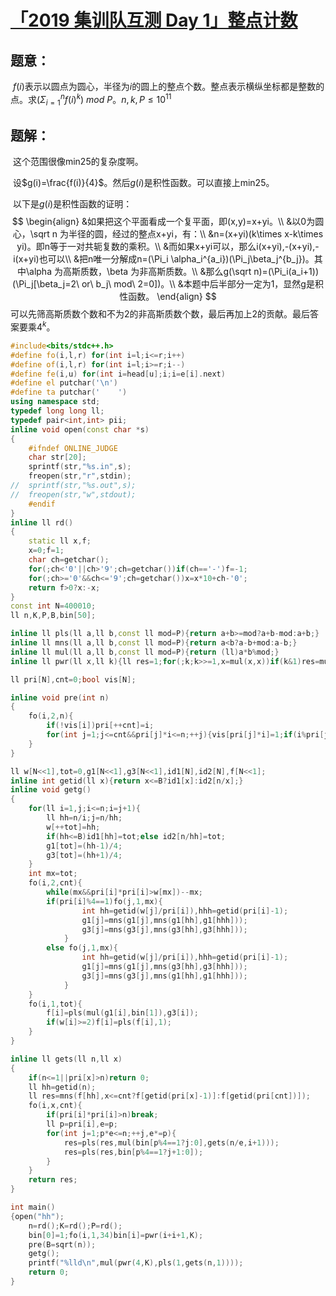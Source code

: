 # [「2019 集训队互测 Day 1」整点计数](https://loj.ac/problem/3069)

## 题意：

​	$f(i)$表示以圆点为圆心，半径为$i$的圆上的整点个数。整点表示横纵坐标都是整数的点。求$(\Sigma_{i=1}^nf(i)^k)\ mod\ P$。$n,k,P\leq10^{11}$

## 题解：

​	这个范围很像min25的复杂度啊。

​	设$g(i)=\frac{f(i)}{4}$。然后$g(i)$是积性函数。可以直接上min25。

​	以下是$g(i)$是积性函数的证明：
$$
\begin{align}
&如果把这个平面看成一个复平面，即(x,y)=x+yi。\\
&以0为圆心，\sqrt n 为半径的圆，经过的整点x+yi，有：\\
&n=(x+yi)(k\times x-k\times yi)。即n等于一对共轭复数的乘积。\\
&而如果x+yi可以，那么i(x+yi),-(x+yi),-i(x+yi)也可以\\
&把n唯一分解成n=(\Pi_i \alpha_i^{a_i})(\Pi_j\beta_j^{b_j})。其中\alpha 为高斯质数，\beta 为非高斯质数。\\
&那么g(\sqrt n)=(\Pi_i(a_i+1))(\Pi_j[\beta_j=2\ or\ b_j\ mod\ 2=0])。\\
&本题中后半部分一定为1，显然g是积性函数。
\end{align}
$$
​	可以先筛高斯质数个数和不为2的非高斯质数个数，最后再加上2的贡献。最后答案要乘$4^k$。

```c++
#include<bits/stdc++.h>
#define fo(i,l,r) for(int i=l;i<=r;i++)
#define of(i,l,r) for(int i=l;i>=r;i--)
#define fe(i,u) for(int i=head[u];i;i=e[i].next)
#define el putchar('\n')
#define ta putchar('	')
using namespace std;
typedef long long ll;
typedef pair<int,int> pii;
inline void open(const char *s)
{
	#ifndef ONLINE_JUDGE
	char str[20];
	sprintf(str,"%s.in",s);
	freopen(str,"r",stdin);
//	sprintf(str,"%s.out",s);
//	freopen(str,"w",stdout);
	#endif
}
inline ll rd()
{
	static ll x,f;
	x=0;f=1;
	char ch=getchar();
	for(;ch<'0'||ch>'9';ch=getchar())if(ch=='-')f=-1;
	for(;ch>='0'&&ch<='9';ch=getchar())x=x*10+ch-'0';
	return f>0?x:-x;
}
const int N=400010;
ll n,K,P,B,bin[50];

inline ll pls(ll a,ll b,const ll mod=P){return a+b>=mod?a+b-mod:a+b;}
inline ll mns(ll a,ll b,const ll mod=P){return a<b?a-b+mod:a-b;}
inline ll mul(ll a,ll b,const ll mod=P){return (ll)a*b%mod;}
inline ll pwr(ll x,ll k){ll res=1;for(;k;k>>=1,x=mul(x,x))if(k&1)res=mul(res,x);return res;}

ll pri[N],cnt=0;bool vis[N];

inline void pre(int n)
{
	fo(i,2,n){
		if(!vis[i])pri[++cnt]=i;
		for(int j=1;j<=cnt&&pri[j]*i<=n;++j){vis[pri[j]*i]=1;if(i%pri[j]==0)break;}
	}
}

ll w[N<<1],tot=0,g1[N<<1],g3[N<<1],id1[N],id2[N],f[N<<1];
inline int getid(ll x){return x<=B?id1[x]:id2[n/x];}
inline void getg()
{
	for(ll i=1,j;i<=n;i=j+1){
		ll hh=n/i;j=n/hh;
		w[++tot]=hh;
		if(hh<=B)id1[hh]=tot;else id2[n/hh]=tot;
		g1[tot]=(hh-1)/4;
		g3[tot]=(hh+1)/4;
	}
	int mx=tot;
	fo(i,2,cnt){
		while(mx&&pri[i]*pri[i]>w[mx])--mx;
		if(pri[i]%4==1)fo(j,1,mx){
				int hh=getid(w[j]/pri[i]),hhh=getid(pri[i]-1);
				g1[j]=mns(g1[j],mns(g1[hh],g1[hhh]));
				g3[j]=mns(g3[j],mns(g3[hh],g3[hhh]));
			}
		else fo(j,1,mx){
				int hh=getid(w[j]/pri[i]),hhh=getid(pri[i]-1);
				g1[j]=mns(g1[j],mns(g3[hh],g3[hhh]));
				g3[j]=mns(g3[j],mns(g1[hh],g1[hhh]));
			}
	}
	fo(i,1,tot){
		f[i]=pls(mul(g1[i],bin[1]),g3[i]);
		if(w[i]>=2)f[i]=pls(f[i],1);
	}
}

inline ll gets(ll n,ll x)
{
	if(n<=1||pri[x]>n)return 0;
	ll hh=getid(n);
	ll res=mns(f[hh],x<=cnt?f[getid(pri[x]-1)]:f[getid(pri[cnt])]);
	fo(i,x,cnt){
		if(pri[i]*pri[i]>n)break;
		ll p=pri[i],e=p;
		for(int j=1;p*e<=n;++j,e*=p){
			res=pls(res,mul(bin[p%4==1?j:0],gets(n/e,i+1)));
			res=pls(res,bin[p%4==1?j+1:0]);
		}
	}
	return res;
}

int main()
{open("hh");
	n=rd();K=rd();P=rd();
	bin[0]=1;fo(i,1,34)bin[i]=pwr(i+i+1,K);
	pre(B=sqrt(n));
	getg();
	printf("%lld\n",mul(pwr(4,K),pls(1,gets(n,1))));
	return 0;
}
```

